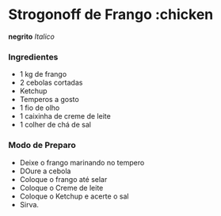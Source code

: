 # Strogonoff de Frango :chicken

**negrito** _Italico_

### Ingredientes

 - 1 kg de frango
 - 2 cebolas cortadas
 - Ketchup
 - Temperos a gosto
 - 1 fio de olho
 - 1 caixinha de creme de leite
 - 1 colher de chá de sal

### Modo de Preparo

 - Deixe o frango marinando no tempero
 - DOure a cebola
 - Coloque o frango até selar
 - Coloque o Creme de leite
 - Coloque o Ketchup e acerte o sal
 - Sirva.
